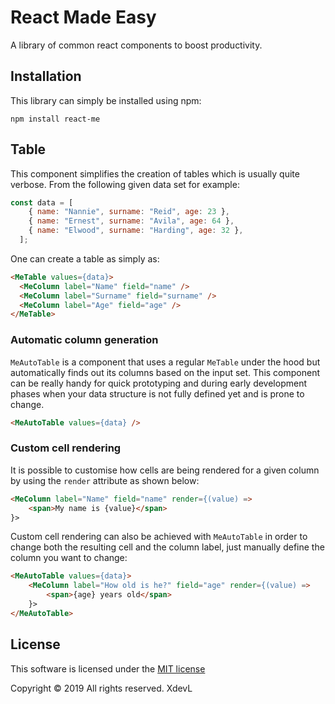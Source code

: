 # React Made Easy
A library of common react components to boost productivity.

## Installation
This library can simply be installed using npm:
```shell
npm install react-me
```
## Table
This component simplifies the creation of tables which is usually quite verbose. From the following given data set for example:
```javascript
const data = [
    { name: "Nannie", surname: "Reid", age: 23 },
    { name: "Ernest", surname: "Avila", age: 64 },
    { name: "Elwood", surname: "Harding", age: 32 },
  ];
```
One can create a table as simply as:
```html
<MeTable values={data}>
  <MeColumn label="Name" field="name" />
  <MeColumn label="Surname" field="surname" />
  <MeColumn label="Age" field="age" />
</MeTable>
```
### Automatic column generation
`MeAutoTable` is a component that uses a regular `MeTable` under the hood but automatically finds out its columns based on the input set. This component can be really handy for quick prototyping and during early development phases when your data structure is not fully defined yet and is prone to change.
```html
<MeAutoTable values={data} />
```
### Custom cell rendering
It is possible to customise how cells are being rendered for a given column by using the `render` attribute as shown below:
```html
<MeColumn label="Name" field="name" render={(value) =>
    <span>My name is {value}</span>
}>
```
Custom cell rendering can also be achieved with `MeAutoTable` in order to change both the resulting cell and the column label, just manually define the column you want to change:
```html
<MeAutoTable values={data}>
    <MeColumn label="How old is he?" field="age" render={(value) =>
        <span>{age} years old</span>
    }>
</MeAutoTable>
```

## License
This software is licensed under the [MIT license](LICENSE)

Copyright &#169; 2019 All rights reserved. XdevL
